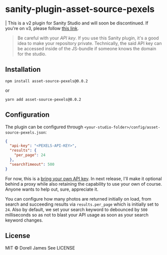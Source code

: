 # sanity-plugin-asset-source-pexels

| This is a v2 plugin for Sanity Studio and will soon be discontinued. If you're on v3, please follow [this link](https://github.com/dorelljames/sanity-plugin-asset-source-pexels).

> Be careful with your *API key*. If you use this Sanity plugin, it's a good idea to make your repository private. Technically, the said API key can be accessed inside of the JS-bundle if someone knows the domain for the studio.

## Installation

```
npm install asset-source-pexels@0.0.2
```

or

```
yarn add asset-source-pexels@0.0.2
```

## Configuration

The plugin can be configured through `<your-studio-folder>/config/asset-source-pexels.json`:

```json
{
  "api-key": "<PEXELS-API-KEY>",
  "results": {
    "per_page": 24
  },
  "searchTimeout": 500
}
```

For now, this is a [bring your own API key](https://www.pexels.com/api/new/). In next release, I'll make it optional behind a proxy while also retaining the capability to use your own of course. Anyone wants to help out, sure, appreciate it.

You can configure how many photos are returned initially on load, from search and succeeding results via `results.per_page` which is initially set to `24`. Also by default, we set your search keyword to debounced by `500` milliseconds so as not to blast your API usage as soon as your search keyword changes.

## License

MIT © Dorell James
See LICENSE
